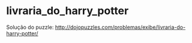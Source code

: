 # livraria_do_harry_potter

Solução do puzzle: http://dojopuzzles.com/problemas/exibe/livraria-do-harry-potter/